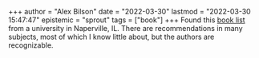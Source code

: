 +++
author = "Alex Bilson"
date = "2022-03-30"
lastmod = "2022-03-30 15:47:47"
epistemic = "sprout"
tags = ["book"]
+++
Found this [book list](https://www.northcentralcollege.edu/sites/default/files/documents/2020-04/shimer%20great%20books%20reading%20list%202019.pdf) from a university in Naperville, IL. There are recommendations in many subjects, most of which I know little about, but the authors are recognizable.
